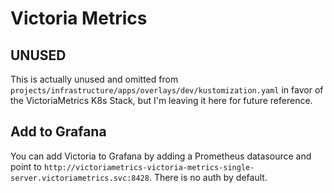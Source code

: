# Victoria Metrics
## UNUSED
This is actually unused and omitted from `projects/infrastructure/apps/overlays/dev/kustomization.yaml` in favor of the VictoriaMetrics K8s Stack, but I'm leaving it here for future reference.

## Add to Grafana
You can add Victoria to Grafana by adding a Prometheus datasource and point to `http://victoriametrics-victoria-metrics-single-server.victoriametrics.svc:8428`.  There is no auth by default.

